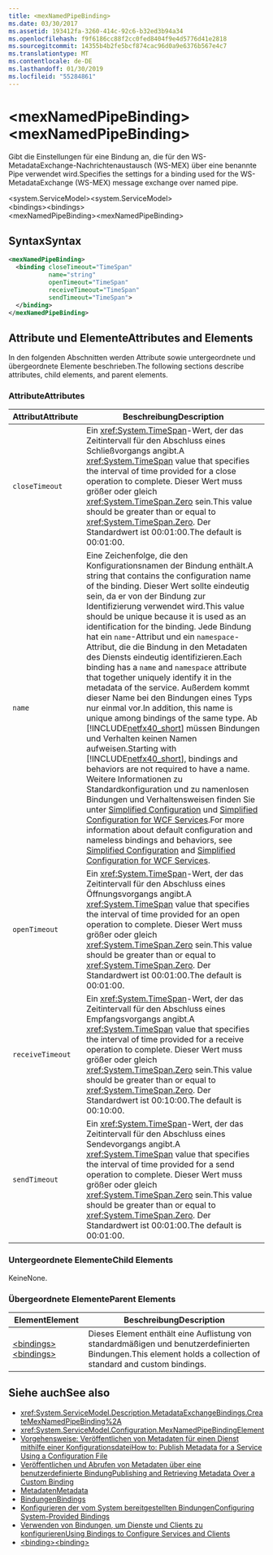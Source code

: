 ```yaml
---
title: <mexNamedPipeBinding>
ms.date: 03/30/2017
ms.assetid: 193412fa-3260-414c-92c6-b32ed3b94a34
ms.openlocfilehash: f9f6186cc88f2cc0fed8404f9e4d5776d41e2818
ms.sourcegitcommit: 14355b4b2fe5bcf874cac96d0a9e6376b567e4c7
ms.translationtype: MT
ms.contentlocale: de-DE
ms.lasthandoff: 01/30/2019
ms.locfileid: "55284861"
---
```

# <a name="mexnamedpipebinding"></a><span data-ttu-id="17bff-101">\<mexNamedPipeBinding></span><span class="sxs-lookup"><span data-stu-id="17bff-101">\<mexNamedPipeBinding></span></span>
<span data-ttu-id="17bff-102">Gibt die Einstellungen für eine Bindung an, die für den WS-MetadataExchange-Nachrichtenaustausch (WS-MEX) über eine benannte Pipe verwendet wird.</span><span class="sxs-lookup"><span data-stu-id="17bff-102">Specifies the settings for a binding used for the WS-MetadataExchange (WS-MEX) message exchange over named pipe.</span></span>  
  
 <span data-ttu-id="17bff-103">\<system.ServiceModel></span><span class="sxs-lookup"><span data-stu-id="17bff-103">\<system.ServiceModel></span></span>  
<span data-ttu-id="17bff-104">\<bindings></span><span class="sxs-lookup"><span data-stu-id="17bff-104">\<bindings></span></span>  
<span data-ttu-id="17bff-105">\<mexNamedPipeBinding></span><span class="sxs-lookup"><span data-stu-id="17bff-105">\<mexNamedPipeBinding></span></span>  
  
## <a name="syntax"></a><span data-ttu-id="17bff-106">Syntax</span><span class="sxs-lookup"><span data-stu-id="17bff-106">Syntax</span></span>  
  
```xml  
<mexNamedPipeBinding>
  <binding closeTimeout="TimeSpan"
           name="string"
           openTimeout="TimeSpan"
           receiveTimeout="TimeSpan"
           sendTimeout="TimeSpan">
  </binding>
</mexNamedPipeBinding>
```  
  
## <a name="attributes-and-elements"></a><span data-ttu-id="17bff-107">Attribute und Elemente</span><span class="sxs-lookup"><span data-stu-id="17bff-107">Attributes and Elements</span></span>  
 <span data-ttu-id="17bff-108">In den folgenden Abschnitten werden Attribute sowie untergeordnete und übergeordnete Elemente beschrieben.</span><span class="sxs-lookup"><span data-stu-id="17bff-108">The following sections describe attributes, child elements, and parent elements.</span></span>  
  
### <a name="attributes"></a><span data-ttu-id="17bff-109">Attribute</span><span class="sxs-lookup"><span data-stu-id="17bff-109">Attributes</span></span>  
  
|<span data-ttu-id="17bff-110">Attribut</span><span class="sxs-lookup"><span data-stu-id="17bff-110">Attribute</span></span>|<span data-ttu-id="17bff-111">Beschreibung</span><span class="sxs-lookup"><span data-stu-id="17bff-111">Description</span></span>|  
|---------------|-----------------|  
|`closeTimeout`|<span data-ttu-id="17bff-112">Ein <xref:System.TimeSpan>-Wert, der das Zeitintervall für den Abschluss eines Schließvorgangs angibt.</span><span class="sxs-lookup"><span data-stu-id="17bff-112">A <xref:System.TimeSpan> value that specifies the interval of time provided for a close operation to complete.</span></span> <span data-ttu-id="17bff-113">Dieser Wert muss größer oder gleich <xref:System.TimeSpan.Zero> sein.</span><span class="sxs-lookup"><span data-stu-id="17bff-113">This value should be greater than or equal to <xref:System.TimeSpan.Zero>.</span></span> <span data-ttu-id="17bff-114">Der Standardwert ist 00:01:00.</span><span class="sxs-lookup"><span data-stu-id="17bff-114">The default is 00:01:00.</span></span>|  
|`name`|<span data-ttu-id="17bff-115">Eine Zeichenfolge, die den Konfigurationsnamen der Bindung enthält.</span><span class="sxs-lookup"><span data-stu-id="17bff-115">A string that contains the configuration name of the binding.</span></span> <span data-ttu-id="17bff-116">Dieser Wert sollte eindeutig sein, da er von der Bindung zur Identifizierung verwendet wird.</span><span class="sxs-lookup"><span data-stu-id="17bff-116">This value should be unique because it is used as an identification for the binding.</span></span> <span data-ttu-id="17bff-117">Jede Bindung hat ein `name`-Attribut und ein `namespace`-Attribut, die die Bindung in den Metadaten des Diensts eindeutig identifizieren.</span><span class="sxs-lookup"><span data-stu-id="17bff-117">Each binding has a `name` and `namespace` attribute that together uniquely identify it in the metadata of the service.</span></span> <span data-ttu-id="17bff-118">Außerdem kommt dieser Name bei den Bindungen eines Typs nur einmal vor.</span><span class="sxs-lookup"><span data-stu-id="17bff-118">In addition, this name is unique among bindings of the same type.</span></span> <span data-ttu-id="17bff-119">Ab [!INCLUDE[netfx40_short](../../../../../includes/netfx40-short-md.md)] müssen Bindungen und Verhalten keinen Namen aufweisen.</span><span class="sxs-lookup"><span data-stu-id="17bff-119">Starting with [!INCLUDE[netfx40_short](../../../../../includes/netfx40-short-md.md)], bindings and behaviors are not required to have a name.</span></span> <span data-ttu-id="17bff-120">Weitere Informationen zu Standardkonfiguration und zu namenlosen Bindungen und Verhaltensweisen finden Sie unter [Simplified Configuration](../../../../../docs/framework/wcf/simplified-configuration.md) und [Simplified Configuration for WCF Services](../../../../../docs/framework/wcf/samples/simplified-configuration-for-wcf-services.md).</span><span class="sxs-lookup"><span data-stu-id="17bff-120">For more information about default configuration and nameless bindings and behaviors, see [Simplified Configuration](../../../../../docs/framework/wcf/simplified-configuration.md) and [Simplified Configuration for WCF Services](../../../../../docs/framework/wcf/samples/simplified-configuration-for-wcf-services.md).</span></span>|  
|`openTimeout`|<span data-ttu-id="17bff-121">Ein <xref:System.TimeSpan>-Wert, der das Zeitintervall für den Abschluss eines Öffnungsvorgangs angibt.</span><span class="sxs-lookup"><span data-stu-id="17bff-121">A <xref:System.TimeSpan> value that specifies the interval of time provided for an open operation to complete.</span></span> <span data-ttu-id="17bff-122">Dieser Wert muss größer oder gleich <xref:System.TimeSpan.Zero> sein.</span><span class="sxs-lookup"><span data-stu-id="17bff-122">This value should be greater than or equal to <xref:System.TimeSpan.Zero>.</span></span> <span data-ttu-id="17bff-123">Der Standardwert ist 00:01:00.</span><span class="sxs-lookup"><span data-stu-id="17bff-123">The default is 00:01:00.</span></span>|  
|`receiveTimeout`|<span data-ttu-id="17bff-124">Ein <xref:System.TimeSpan>-Wert, der das Zeitintervall für den Abschluss eines Empfangsvorgangs angibt.</span><span class="sxs-lookup"><span data-stu-id="17bff-124">A <xref:System.TimeSpan> value that specifies the interval of time provided for a receive operation to complete.</span></span> <span data-ttu-id="17bff-125">Dieser Wert muss größer oder gleich <xref:System.TimeSpan.Zero> sein.</span><span class="sxs-lookup"><span data-stu-id="17bff-125">This value should be greater than or equal to <xref:System.TimeSpan.Zero>.</span></span> <span data-ttu-id="17bff-126">Der Standardwert ist 00:10:00.</span><span class="sxs-lookup"><span data-stu-id="17bff-126">The default is 00:10:00.</span></span>|  
|`sendTimeout`|<span data-ttu-id="17bff-127">Ein <xref:System.TimeSpan>-Wert, der das Zeitintervall für den Abschluss eines Sendevorgangs angibt.</span><span class="sxs-lookup"><span data-stu-id="17bff-127">A <xref:System.TimeSpan> value that specifies the interval of time provided for a send operation to complete.</span></span> <span data-ttu-id="17bff-128">Dieser Wert muss größer oder gleich <xref:System.TimeSpan.Zero> sein.</span><span class="sxs-lookup"><span data-stu-id="17bff-128">This value should be greater than or equal to <xref:System.TimeSpan.Zero>.</span></span> <span data-ttu-id="17bff-129">Der Standardwert ist 00:01:00.</span><span class="sxs-lookup"><span data-stu-id="17bff-129">The default is 00:01:00.</span></span>|  
  
### <a name="child-elements"></a><span data-ttu-id="17bff-130">Untergeordnete Elemente</span><span class="sxs-lookup"><span data-stu-id="17bff-130">Child Elements</span></span>  
 <span data-ttu-id="17bff-131">Keine</span><span class="sxs-lookup"><span data-stu-id="17bff-131">None.</span></span>  
  
### <a name="parent-elements"></a><span data-ttu-id="17bff-132">Übergeordnete Elemente</span><span class="sxs-lookup"><span data-stu-id="17bff-132">Parent Elements</span></span>  
  
|<span data-ttu-id="17bff-133">Element</span><span class="sxs-lookup"><span data-stu-id="17bff-133">Element</span></span>|<span data-ttu-id="17bff-134">Beschreibung</span><span class="sxs-lookup"><span data-stu-id="17bff-134">Description</span></span>|  
|-------------|-----------------|  
|[<span data-ttu-id="17bff-135">\<bindings></span><span class="sxs-lookup"><span data-stu-id="17bff-135">\<bindings></span></span>](../../../../../docs/framework/configure-apps/file-schema/wcf/bindings.md)|<span data-ttu-id="17bff-136">Dieses Element enthält eine Auflistung von standardmäßigen und benutzerdefinierten Bindungen.</span><span class="sxs-lookup"><span data-stu-id="17bff-136">This element holds a collection of standard and custom bindings.</span></span>|  
  
## <a name="see-also"></a><span data-ttu-id="17bff-137">Siehe auch</span><span class="sxs-lookup"><span data-stu-id="17bff-137">See also</span></span>
- <xref:System.ServiceModel.Description.MetadataExchangeBindings.CreateMexNamedPipeBinding%2A>
- <xref:System.ServiceModel.Configuration.MexNamedPipeBindingElement>
- [<span data-ttu-id="17bff-138">Vorgehensweise: Veröffentlichen von Metadaten für einen Dienst mithilfe einer Konfigurationsdatei</span><span class="sxs-lookup"><span data-stu-id="17bff-138">How to: Publish Metadata for a Service Using a Configuration File</span></span>](../../../../../docs/framework/wcf/feature-details/how-to-publish-metadata-for-a-service-using-a-configuration-file.md)
- [<span data-ttu-id="17bff-139">Veröffentlichen und Abrufen von Metadaten über eine benutzerdefinierte Bindung</span><span class="sxs-lookup"><span data-stu-id="17bff-139">Publishing and Retrieving Metadata Over a Custom Binding</span></span>](../../../../../docs/framework/wcf/extending/publishing-and-retrieving-metadata-over-a-custom-binding.md)
- [<span data-ttu-id="17bff-140">Metadaten</span><span class="sxs-lookup"><span data-stu-id="17bff-140">Metadata</span></span>](../../../../../docs/framework/wcf/feature-details/metadata.md)
- [<span data-ttu-id="17bff-141">Bindungen</span><span class="sxs-lookup"><span data-stu-id="17bff-141">Bindings</span></span>](../../../../../docs/framework/wcf/bindings.md)
- [<span data-ttu-id="17bff-142">Konfigurieren der vom System bereitgestellten Bindungen</span><span class="sxs-lookup"><span data-stu-id="17bff-142">Configuring System-Provided Bindings</span></span>](../../../../../docs/framework/wcf/feature-details/configuring-system-provided-bindings.md)
- [<span data-ttu-id="17bff-143">Verwenden von Bindungen, um Dienste und Clients zu konfigurieren</span><span class="sxs-lookup"><span data-stu-id="17bff-143">Using Bindings to Configure Services and Clients</span></span>](../../../../../docs/framework/wcf/using-bindings-to-configure-services-and-clients.md)
- [<span data-ttu-id="17bff-144">\<binding></span><span class="sxs-lookup"><span data-stu-id="17bff-144">\<binding></span></span>](../../../../../docs/framework/misc/binding.md)
